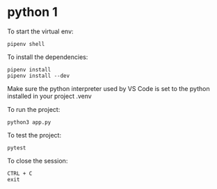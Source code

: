 # python 1

To start the virtual env:

    pipenv shell

To install the dependencies:

    pipenv install
    pipenv install --dev

Make sure the python interpreter used by VS Code is set to the python installed in your project .venv

To run the project:

    python3 app.py

To test the project:

    pytest

To close the session:

    CTRL + C
    exit

